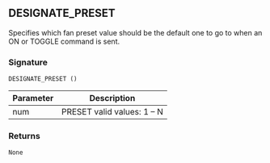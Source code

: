 ## DESIGNATE\_PRESET

Specifies which fan preset value should be the default one to go to when an ON or TOGGLE command is sent.


### Signature

`DESIGNATE_PRESET ()`


| Parameter | Description |
| --- | --- |
| num | PRESET valid values: 1 – N |


### Returns

`None`

